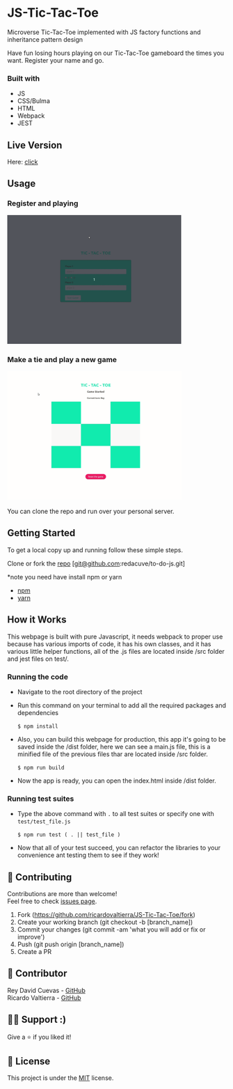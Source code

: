 JS-Tic-Tac-Toe
==============
Microverse Tic-Tac-Toe implemented with JS factory functions and inheritance pattern design

Have fun losing hours playing on our Tic-Tac-Toe gameboard the times you want. Register your name and go.

### Built with

- JS
- CSS/Bulma
- HTML
- Webpack
- JEST


## Live Version
Here: [click](https://raw.githack.com/ricardovaltierra/JS-Tic-Tac-Toe/js-pattern-design/index.html)

## Usage
### Register and playing
<img src="src/assets/img/usage_1.gif" alt="Delete books and change status" width="400" />

### Make a tie and play a new game
<img src="src/assets/img/usage_2.gif" alt="register new book" width="400" />

You can clone the repo and run over your personal server.

<!-- GETTING STARTED -->

## Getting Started

To get a local copy up and running follow these simple steps.

Clone or fork the <a href="https://github.com/redacuve/to-do-js">repo</a> [git@github.com:redacuve/to-do-js.git]

*note you need have install npm or yarn
* [npm](https://www.npmjs.com/get-npm)
* [yarn](https://classic.yarnpkg.com/en/docs/install)

<!-- JEST TEST -->
## How it Works

This webpage is built with pure Javascript, it needs webpack to proper use because has various imports of code, it has his own classes, and it has various little helper functions, all of the .js files are located inside /src folder and jest files on test/.

### Running the code

*   Navigate to the root directory of the project

*   Run this command on your terminal to add all the required packages and dependencies
    ```
    $ npm install
    ```
*   Also, you can build this webpage for production, this app it's going to be saved inside the /dist folder, here we can see a main.js file, this is a minified file of the previous files thar are located inside /src folder.
    ```
    $ npm run build
    ```
*   Now the app is ready, you can open the index.html inside /dist folder.

### Running test suites

*   Type the above command with `.` to all test suites or specify one with `test/test_file.js`
    ```
    $ npm run test ( . || test_file )
    ```
*   Now that all of your test succeed, you can refactor the libraries to your convenience ant testing them to see if they work!


## 🤝 Contributing

Contributions are more than welcome!<br/>Feel free to check [issues page](https://github.com/ricardovaltierra/JS-Tic-Tac-Toe/issues).


1. Fork (https://github.com/ricardovaltierra/JS-Tic-Tac-Toe/fork)
2. Create your working branch (git checkout -b [branch_name])
3. Commit your changes (git commit -am 'what you will add or fix or improve')
4. Push (git push origin [branch_name])
5. Create a PR

## 🤖 Contributor

Rey David Cuevas - [GitHub](https://github.com/redacuve)
<br>
Ricardo Valtierra - [GitHub](https://github.com/ricardovaltierra)

## 🙋‍♂ Support :)

Give a ⭐️ if you liked it!

## 📝 License

This project is under the [MIT](LICENSE) license.